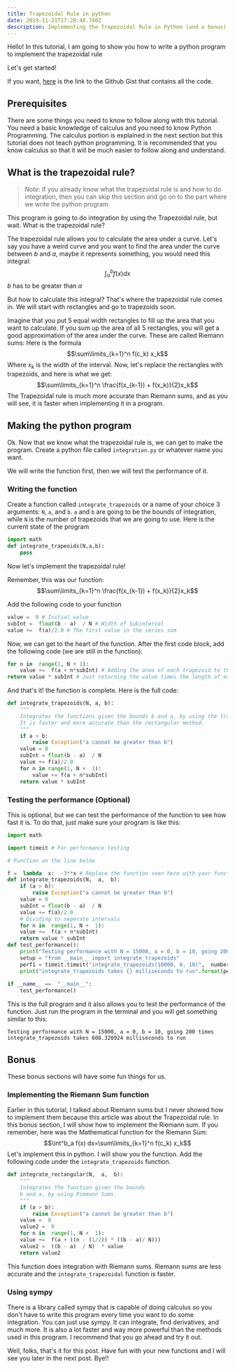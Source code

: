 ```yaml
---
title: Trapezoidal Rule in python
date: 2019-11-21T17:28:48.740Z
description: Implementing the Trapezoidal Rule in Python (and a bonus)
---
```

Hello! In this tutorial, I am going to show you how to write a python program to implement the trapezoidal rule

Let's get started!

If you want,  [here](https://gist.github.com/SharanSMenon/ccc75cdd28b4fb11e568a64309deecc7) is the link to the Github Gist that contains all the code.

## Prerequisites

There are some things you need to know to follow along with this tutorial. You need a basic knowledge of calculus and you need to know Python Programming. The calculus portion is explained in the next section but this tutorial does not teach python programming. It is recommended that you know calculus so that it will be much easier to follow along and understand. 

## What is the trapezoidal rule?

> _Note_: If you already know what the trapezoidal rule is and how to do integration, then you can skip this section and go on to the part where we write the python program.

This program is going to do integration by using the Trapezoidal rule, but wait. What is the trapezoidal rule?

The trapezoidal rule allows you to calculate the area under a curve. Let's say you have a weird curve and you want to find the area under the curve between $b$ and $a$, maybe it represents something, you would need this integral:
$$\int^b_a f(x) dx$$
$b$ has to be greater than $a$

But how to calculate this integral? That's where the trapezoidal rule comes in. We will start with rectangles and go to trapezoids soon. 

Imagine that you put 5 equal width rectangles to fill up the area that you want to calculate. If you sum up the area of all 5 rectangles, you will get a good approximation of the area under the curve. These are called Riemann sums: Here is the formula
$$\sum\limits_{k=1}^n f(c_k) x_k$$
Where $x_k$ is the width of the interval. Now, let's replace the rectangles with trapezoids, and here is what we get:
$$\sum\limits_{k=1}^n \frac{f(x_{k-1}) + f(x_k)}{2}x_k$$
The Trapezoidal rule is much more accurate than Riemann sums, and as you will see, it is faster when implementing it in a program.

## Making the python program

Ok. Now that we know what the trapezoidal rule is, we can get to make the program. Create a python file called `integration.py` or whatever name you want.

We will write the function first, then we will test the performance of it.

### Writing the function

Create a function called `integrate_trapezoids` or a name of your choice 3 arguments: `N`, `a`, and `b`. `a` and `b` are going to be the bounds of integration, while `N` is the number of trapezoids that we are going to use.
Here is the current state of the program

```py
import math
def integrate_trapeoids(N,a,b):
	pass
```

Now let's implement the trapezoidal rule!

Remember, this was our function:
$$\sum\limits_{k=1}^n \frac{f(x_{k-1}) + f(x_k)}{2}x_k$$

Add the following code to your function

```python
value =  0 # Initial value
subInt =  float(b - a)  / N # Width of Subinterval
value +=  f(a)/2.0 # The first value in the series sum
```

Now, we can get to the heart of the function. After the first code block, add the following code (we are still in the function):

```python
for n in  range(1, N + 1):
	value +=  f(a + n*subInt) # Adding the area of each trapezoid to the total sum
return value * subInt # Just returning the value times the length of each subinterval
```

And that's it! the function is complete. Here is the full code:

```python
def integrate_trapezoids(N, a, b):
	"""
	Integrates the functions given the bounds b and a, by using the trapezoidal rule. 
	It is faster and more accurate than the rectangular method.
	"""
	if a > b:
		raise Exception("a cannot be greater than b")
	value = 0
	subInt = float(b - a)  / N
	value += f(a)/2.0
	for n in range(1, N +  1):
		value += f(a + n*subInt)
	return value * subInt
```

### Testing the performance (Optional)

This is optional,  but we can test the performance of the function to see how fast it is. To do that, just make sure your program is like this:

```python
import math

import timeit # For performance testing

# Function on the line below

f =  lambda  x:  -3**x # Replace the function seen here with your function
def integrate_trapezoids(N,  a,  b):
	if (a > b):
		raise Exception("a cannot be greater than b")
	value = 0
	subInt = float(b - a)  / N
	value += f(a)/2.0
	# Dividing to seperate intervals
	for n in  range(1, N +  1):
	value +=  f(a + n*subInt)
	return value * subInt
def test_performance():
	print("Testing performance with N = 15000, a = 0, b = 10, going 200 times")
	setup = "from __main__ import integrate_trapezoids"
	perf1 = timeit.timeit("integrate_trapezoids(10000, 0, 10)",  number=200,  setup=setup)
	print("integrate_trapezoids takes {} milliseconds to run".format(perf1 *  1000))
	
if __name__ ==  "__main__":
	test_performance()
```

This is the full program and it also allows you to test the performance of the function. Just run the program in the terminal and you will get something similar to this:

```
Testing performance with N = 15000, a = 0, b = 10, going 200 times
integrate_trapezoids takes 608.320924 milliseconds to run
```

## Bonus

These bonus sections will have some fun things for us.

### Implementing the Riemann Sum function

Earlier in this tutorial, I talked about Riemann sums but I never showed how to implement them because this article was about the Trapezoidal rule. In this bonus section, I will show how to implement the Riemann sum. If you remember, here was the Mathematical function for the Riemann Sum:
$$\int^b_a f(x) dx=\sum\limits_{k=1}^n f(c_k) x_k$$
Let's implement this in python. I will show you the function. Add the following code under the `integrate_trapezoids` function.

```python
def integrate_rectangular(N,  a,  b):
	"""
	Integrates the function given the bounds 
	b and a, by using Riemann Sums.
	"""
	if (a > b):
		raise Exception("a cannot be greater than b")
	value =  0
	value2 =  0
	for n in  range(1, N +  1):
	value +=  f(a + ((n - (1/2)) * ((b - a)/ N)))
	value2 =  ((b - a)  / N)  * value
	return value2
```

This function does integration with Riemann sums. Riemann sums are less accurate and the `integrate_trapezoidal` function is faster.

### Using sympy

There is a library called sympy that is capable of doing calculus so you don't have to write this program every time you want to do some integration. You can just use sympy. It can integrate, find derivatives, and much more. It is also a lot faster and way more powerful than the methods used in this program. I recommend that you go ahead and try it out.

Well, folks, that's it for this post. Have fun with your new functions and I will see you later in the next post. Bye!!
